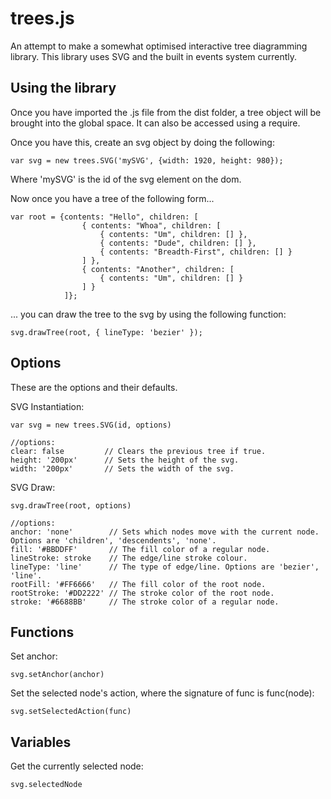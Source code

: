 # trees.js
An attempt to make a somewhat optimised interactive tree diagramming library. This library uses SVG and the built in events system currently.

## Using the library 
Once you have imported the .js file from the dist folder, a tree object will be brought into the global space. It can also be accessed using a require.

Once you have this, create an svg object by doing the following:
```
var svg = new trees.SVG('mySVG', {width: 1920, height: 980});
```
Where 'mySVG' is the id of the svg element on the dom.

Now once you have a tree of the following form...

```
var root = {contents: "Hello", children: [
				{ contents: "Whoa", children: [
					{ contents: "Um", children: [] },
					{ contents: "Dude", children: [] },
					{ contents: "Breadth-First", children: [] }
				] },
				{ contents: "Another", children: [
					{ contents: "Um", children: [] }
				] }
			]};
```
... you can draw the tree to the svg by using the following function:

```
svg.drawTree(root, { lineType: 'bezier' });
```

## Options
These are the options and their defaults.

SVG Instantiation:
```
var svg = new trees.SVG(id, options)

//options:
clear: false         // Clears the previous tree if true.
height: '200px'      // Sets the height of the svg.
width: '200px'       // Sets the width of the svg.

```

SVG Draw:
```
svg.drawTree(root, options)

//options:
anchor: 'none'        // Sets which nodes move with the current node. Options are 'children', 'descendents', 'none'.
fill: '#BBDDFF'       // The fill color of a regular node.
lineStroke: stroke    // The edge/line stroke colour.
lineType: 'line'      // The type of edge/line. Options are 'bezier', 'line'.
rootFill: '#FF6666'   // The fill color of the root node.
rootStroke: '#DD2222' // The stroke color of the root node.
stroke: '#6688BB'     // The stroke color of a regular node.

```

## Functions
Set anchor:
```
svg.setAnchor(anchor)
```
Set the selected node's action, where the signature of func is func(node):
```
svg.setSelectedAction(func)
```

## Variables
Get the currently selected node:
```
svg.selectedNode
```